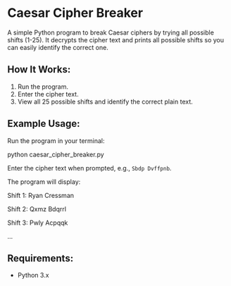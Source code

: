 # Caesar Cipher Breaker

A simple Python program to break Caesar ciphers by trying all possible shifts (1-25). It decrypts the cipher text and prints all possible shifts so you can easily identify the correct one.

## How It Works:
1. Run the program.
2. Enter the cipher text.
3. View all 25 possible shifts and identify the correct plain text.

## Example Usage:
Run the program in your terminal:

python caesar_cipher_breaker.py

Enter the cipher text when prompted, e.g., `Sbdp Dvffpnb`.

The program will display:

Shift 1: Ryan Cressman

Shift 2: Qxmz Bdqrrl

Shift 3: Pwly Acpqqk

...
  
## Requirements:
- Python 3.x
